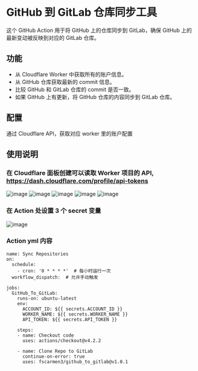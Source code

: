 # GitHub 到 GitLab 仓库同步工具

这个 GitHub Action 用于将 GitHub 上的仓库同步到 GitLab，确保 GitHub 上的最新变动被反映到对应的 GitLab 仓库。

## 功能

- 从 Cloudflare Worker 中获取所有的账户信息。
- 从 GitHub 仓库获取最新的 commit 信息。
- 比较 GitHub 和 GitLab 仓库的 commit 是否一致。
- 如果 GitHub 上有更新，将 GitHub 仓库的内容同步到 GitLab 仓库。

## 配置

通过 Cloudflare API，获取对应 worker 里的账户配置

## 使用说明

### 在 Cloudflare 面板创建可以读取 Worker 项目的 API, https://dash.cloudflare.com/profile/api-tokens

![image](https://github.com/user-attachments/assets/9e49b29a-54ae-46f0-aeda-28d95f4a9041)
![image](https://github.com/user-attachments/assets/11dceb4b-ab2e-41a8-b8e4-7317bcf4b50f)
![image](https://github.com/user-attachments/assets/b1e6f1c3-3d8d-4ba3-8d98-35ab4f061b14)
![image](https://github.com/user-attachments/assets/81e66642-cd5c-43d3-bb72-7fecf24e16a3)
![image](https://github.com/user-attachments/assets/3c832e81-bfc6-480d-939c-1d0731a07c17)

### 在 Action 处设置 3 个 secret 变量

![image](https://github.com/user-attachments/assets/25b8d0fa-8302-4cb9-a6db-83e449e9664c)

### Action yml 内容
```
name: Sync Repositories
on:
  schedule:
    - cron: '0 * * * *'  # 每小时运行一次
  workflow_dispatch:  # 允许手动触发

jobs:
  GitHub_To_GitLab:
    runs-on: ubuntu-latest
    env:
      ACCOUNT_ID: ${{ secrets.ACCOUNT_ID }}
      WORKER_NAME: ${{ secrets.WORKER_NAME }}
      API_TOKEN: ${{ secrets.API_TOKEN }}

    steps:
    - name: Checkout code
      uses: actions/checkout@v4.2.2

    - name: Clone Repo to GitLab
      continue-on-error: true
      uses: fscarmen3/github_to_gitlab@v1.0.1
```